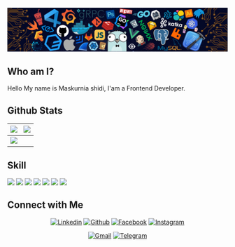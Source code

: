 ![Github Banner](https://github.com/Jaydeep-Yadav/Jaydeep-Yadav/blob/main/banner.png)

## Who am I?

Hello My name is Maskurnia shidi, I'am a Frontend Developer.

## Github Stats

<img src="https://github-readme-stats.vercel.app/api?username=maskurniashidi&&show_icons=true&count_private=true&theme=github_dark">|<img src="https://github-readme-streak-stats.herokuapp.com/?user=maskurniashidi&theme=blueberry_duo"/>
|---|---|
<img src="https://github-readme-stats.vercel.app/api/top-langs/?username=maskurniashidi&layout=compact&theme=github_dark"/>|

## Skill

![](https://img.shields.io/badge/HTML-E34F26?style=for-the-badge&logo=html5&logoColor=white)
![](https://img.shields.io/badge/CSS-1572B6?style=for-the-badge&logo=css3&logoColor=white)
![](https://img.shields.io/badge/JS-323330?style=for-the-badge&logo=javascript&logoColor=F7DF1E)
![](https://img.shields.io/badge/TS-00ADD8?style=for-the-badge&logo=typescript&logoColor=white)
![](https://img.shields.io/badge/VSCode-0078D4?style=for-the-badge&logo=visual%20studio%20code&logoColor=white)
![](https://img.shields.io/badge/Postman-FF6C37?style=for-the-badge&logo=Postman&logoColor=white)
![](https://img.shields.io/badge/Figma-F24E1E?style=for-the-badge&logo=figma&logoColor=white)

## Connect with Me


<p align="center">
  <a href="https://www.linkedin.com/in/maskurniashidi"><img alt="Linkedin" title="Maskurnia Shidi Linkedin" src="https://img.shields.io/badge/LinkedIn-0077B5?style=for-the-badge&logo=linkedin&logoColor=white"></a>
  <a href="https://github.com/maskurniashidi"><img alt="Github" title="Maskurnia Shidi Github" src="https://img.shields.io/badge/GitHub-100000?style=for-the-badge&logo=github&logoColor=white"></a>
  <a href="https://www.facebook.com/maskurnia.shidi.5"><img alt="Facebook" title="Maskurnia Shidi FB" src="https://img.shields.io/badge/Facebook-1877F2?style=for-the-badge&logo=facebook&logoColor=white"></a>
  <a href="https://instagram.com/maskurniash"><img alt="Instagram" title="Maskurnia Shidi Instagram" src="https://img.shields.io/badge/Instagram-E4405F?style=for-the-badge&logo=instagram&logoColor=white"></a>
 </p>
 <p align="center">
  <a href="mailto:maskurshidi12@gmail.com"><img alt="Gmail" title="Maskurnia Shidi Gmail" src="https://img.shields.io/badge/Gmail-D14836?style=for-the-badge&logo=gmail&logoColor=white"></a>
  <a href="https://t.me/maskurniash"><img alt="Telegram" title="Jaydeep Yadav Telegram" src="https://img.shields.io/badge/Telegram-2CA5E0?style=for-the-badge&logo=telegram&logoColor=white"></a> 
</p>
